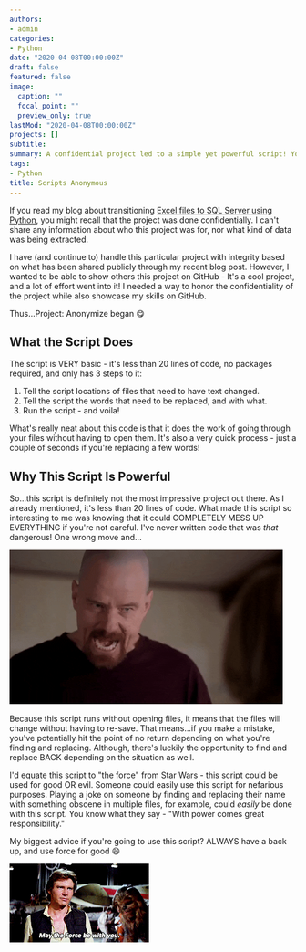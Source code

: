 ```yaml
---
authors:
- admin
categories:
- Python
date: "2020-04-08T00:00:00Z"
draft: false
featured: false
image:
  caption: ""
  focal_point: ""
  preview_only: true
lastMod: "2020-04-08T00:00:00Z"
projects: []
subtitle: 
summary: A confidential project led to a simple yet powerful script! You know what they say - With power comes great responsibility...
tags:
- Python
title: Scripts Anonymous
---
```

If you read my blog about transitioning [Excel files to SQL Server using Python](https://erikajacobs.netlify.app/post/how-the-itsy-bitsy-spyder-saved-my-project/), you might recall that the project was done confidentially. I can't share any information about who this project was for, nor what kind of data was being extracted.

I have (and continue to) handle this particular project with integrity based on what has been shared publicly through my recent blog post. However, I wanted to be able to show others this project on GitHub - It's a cool project, and a lot of effort went into it! I needed a way to honor the confidentiality of the project while also showcase my skills on GitHub.

Thus...Project: Anonymize began :yum:

## What the Script Does

The script is VERY basic - it's less than 20 lines of code, no packages required, and only has 3 steps to it:

1. Tell the script locations of files that need to have text changed. 
2. Tell the script the words that need to be replaced, and with what.
3. Run the  script - and voila!

What's really neat about this code is that it does the work of going through your files without having to open them. It's also a very quick process - just a couple of seconds if you're replacing a few words!

## Why This Script Is Powerful

So...this script is definitely not the most impressive project out there. As I already mentioned, it's less than 20 lines of code. What made this script so interesting to me was knowing that it could COMPLETELY MESS UP EVERYTHING if you're not careful. I've never written code that was *that* dangerous! One wrong move and...

![](danger.gif)

Because this script runs without opening files, it means that the files will change without having to re-save. That means...if you make a mistake, you've potentially hit the point of no return depending on what you're finding and replacing. Although, there's luckily the opportunity to find and replace BACK depending on the situation as well. 

I'd equate this script to "the force" from Star Wars - this script could be used for good OR evil. Someone could easily use this script for nefarious purposes. Playing a joke on someone by finding and replacing their name with something obscene in multiple files, for example, could *easily* be done with this script. You know what they say - "With power comes great responsibility."

My biggest advice if you're going to use this script? ALWAYS have a back up, and use force for good :smile:

![](force.gif)
